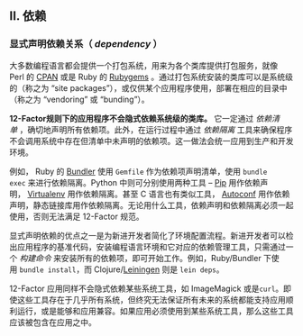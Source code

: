 ## II. 依赖

### 显式声明依赖关系（ *dependency* ）

大多数编程语言都会提供一个打包系统，用来为各个类库提供打包服务，就像 Perl 的 [CPAN](http://www.cpan.org/) 或是 Ruby 的 [Rubygems](http://rubygems.org/) 。通过打包系统安装的类库可以是系统级的（称之为 “site packages”），或仅供某个应用程序使用，部署在相应的目录中（称之为 “vendoring” 或 “bunding”）。

**12-Factor规则下的应用程序不会隐式依赖系统级的类库。** 它一定通过 *依赖清单* ，确切地声明所有依赖项。此外，在运行过程中通过 *依赖隔离* 工具来确保程序不会调用系统中存在但清单中未声明的依赖项。这一做法会统一应用到生产和开发环境。

例如， Ruby 的 [Bundler](https://bundler.io/) 使用 `Gemfile` 作为依赖项声明清单，使用 `bundle exec` 来进行依赖隔离。Python 中则可分别使用两种工具 – [Pip](http://www.pip-installer.org/en/latest/) 用作依赖声明， [Virtualenv](http://www.virtualenv.org/en/latest/) 用作依赖隔离。甚至 C 语言也有类似工具， [Autoconf](http://www.gnu.org/s/autoconf/) 用作依赖声明，静态链接库用作依赖隔离。无论用什么工具，依赖声明和依赖隔离必须一起使用，否则无法满足 12-Factor 规范。

显式声明依赖的优点之一是为新进开发者简化了环境配置流程。新进开发者可以检出应用程序的基准代码，安装编程语言环境和它对应的依赖管理工具，只需通过一个 *构建命令* 来安装所有的依赖项，即可开始工作。例如，Ruby/Bundler 下使用 `bundle install`，而 Clojure/[Leiningen](https://github.com/technomancy/leiningen#readme) 则是 `lein deps`。

12-Factor 应用同样不会隐式依赖某些系统工具，如 ImageMagick 或是`curl`。即使这些工具存在于几乎所有系统，但终究无法保证所有未来的系统都能支持应用顺利运行，或是能够和应用兼容。如果应用必须使用到某些系统工具，那么这些工具应该被包含在应用之中。
